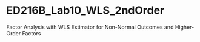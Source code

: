 # ED216B_Lab10_WLS_2ndOrder
Factor Analysis with WLS Estimator for Non-Normal Outcomes and Higher-Order Factors
